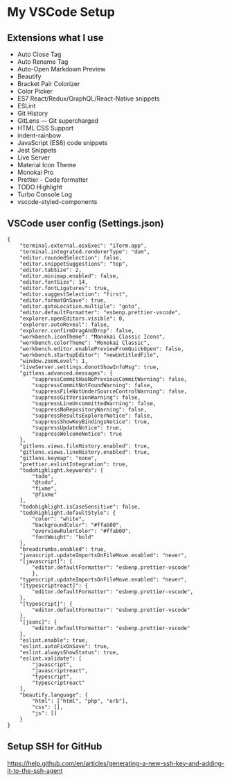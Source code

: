 # My VSCode Setup

## Extensions what I use

- Auto Close Tag
- Auto Rename Tag
- Auto-Open Markdown Preview
- Beautify
- Bracket Pair Colorizer
- Color Picker
- ES7 React/Redux/GraphQL/React-Native snippets
- ESLint
- Git History
- GitLens — Git supercharged
- HTML CSS Support
- indent-rainbow
- JavaScript (ES6) code snippets
- Jest Snippets
- Live Server
- Material Icon Theme
- Monokai Pro
- Prettier - Code formatter
- TODO Highlight
- Turbo Console Log
- vscode-styled-components

## VSCode user config (Settings.json)
```
{
    "terminal.external.osxExec": "iTerm.app",
    "terminal.integrated.rendererType": "dom",
    "editor.roundedSelection": false,
    "editor.snippetSuggestions": "top",
    "editor.tabSize": 2,
    "editor.minimap.enabled": false,
    "editor.fontSize": 14,
    "editor.fontLigatures": true,
    "editor.suggestSelection": "first",
    "editor.formatOnSave": true,
    "editor.gotoLocation.multiple": "goto",
    "editor.defaultFormatter": "esbenp.prettier-vscode",
    "explorer.openEditors.visible": 0,
    "explorer.autoReveal": false,
    "explorer.confirmDragAndDrop": false,
    "workbench.iconTheme": "Monokai Classic Icons",
    "workbench.colorTheme": "Monokai Classic",
    "workbench.editor.enablePreviewFromQuickOpen": false,
    "workbench.startupEditor": "newUntitledFile",
    "window.zoomLevel": 1,
    "liveServer.settings.donotShowInfoMsg": true,
    "gitlens.advanced.messages": {
        "suppressCommitHasNoPreviousCommitWarning": false,
        "suppressCommitNotFoundWarning": false,
        "suppressFileNotUnderSourceControlWarning": false,
        "suppressGitVersionWarning": false,
        "suppressLineUncommittedWarning": false,
        "suppressNoRepositoryWarning": false,
        "suppressResultsExplorerNotice": false,
        "suppressShowKeyBindingsNotice": true,
        "suppressUpdateNotice": true,
        "suppressWelcomeNotice": true
    },
    "gitlens.views.fileHistory.enabled": true,
    "gitlens.views.lineHistory.enabled": true,
    "gitlens.keymap": "none",
    "prettier.eslintIntegration": true,
    "todohighlight.keywords": [
        "todo",
        "@todo",
        "fixme",
        "@fixme"
    ],
    "todohighlight.isCaseSensitive": false,
    "todohighlight.defaultStyle": {
        "color": "white",
        "backgroundColor": "#ffab00",
        "overviewRulerColor": "#ffab00",
        "fontWeight": "bold"
    },
    "breadcrumbs.enabled": true,
    "javascript.updateImportsOnFileMove.enabled": "never",
    "[javascript]": {
        "editor.defaultFormatter": "esbenp.prettier-vscode"
        },
    "typescript.updateImportsOnFileMove.enabled": "never",
    "[typescriptreact]": {
        "editor.defaultFormatter": "esbenp.prettier-vscode",
    },
    "[typescript]": {
        "editor.defaultFormatter": "esbenp.prettier-vscode"
    },
    "[jsonc]": {
        "editor.defaultFormatter": "esbenp.prettier-vscode"
    },
    "eslint.enable": true,
    "eslint.autoFixOnSave": true,
    "eslint.alwaysShowStatus": true,
    "eslint.validate": [
        "javascript",
        "javascriptreact",
        "typescript",
        "typescriptreact"
    ],
    "beautify.language": {
        "html": ["html", "php", "erb"],
        "css": [],
        "js": []
    }
}
```

## Setup SSH for GitHub

https://help.github.com/en/articles/generating-a-new-ssh-key-and-adding-it-to-the-ssh-agent
